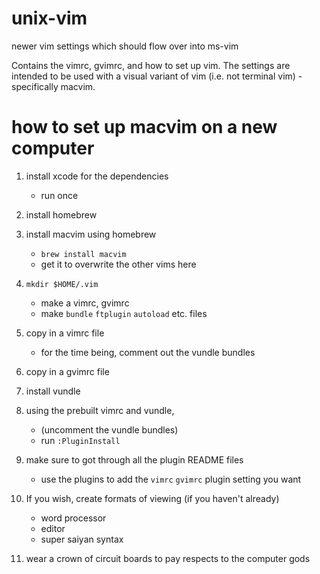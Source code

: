# unix-vim
newer vim settings which should flow over into ms-vim

Contains the vimrc, gvimrc, and how to set up vim.
The settings are intended to be used with a visual variant of vim (i.e. not terminal vim) - specifically macvim.

# how to set up macvim on a new computer

1. install xcode for the dependencies
	* run once
	
2. install homebrew

3. install macvim using homebrew
	* `brew install macvim`
	* get it to overwrite the other vims here
	
4. `mkdir $HOME/.vim`
	* make a vimrc, gvimrc
	* make `bundle` `ftplugin` `autoload` etc. files
	
5. copy in a vimrc file
	* for the time being, comment out the vundle bundles
	
6. copy in a gvimrc file

7. install vundle

8. using the prebuilt vimrc and vundle,
	* (uncomment the vundle bundles)
	* run `:PluginInstall`
	
9. make sure to got through all the plugin README files
	* use the plugins to add the `vimrc` `gvimrc` plugin setting you want
	
10. If you wish, create formats of viewing (if you haven't already)
	* word processor
	* editor
	* super saiyan syntax
	
11. wear a crown of circuit boards to pay respects to the computer gods
